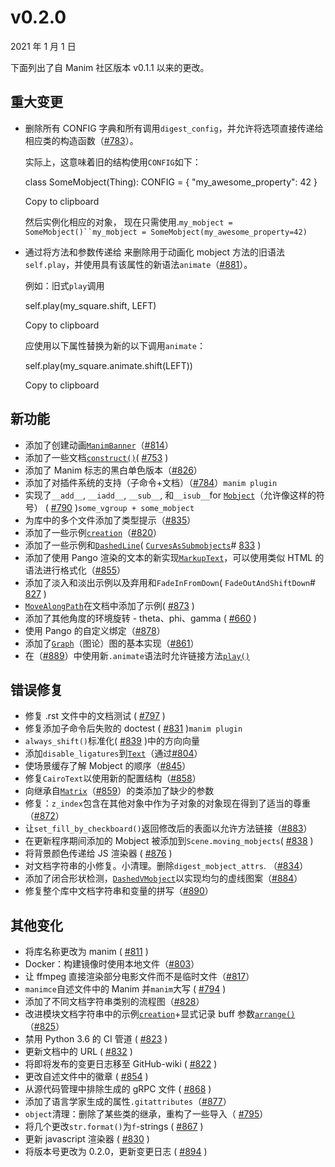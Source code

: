 # v0.2.0

2021 年 1 月 1 日

下面列出了自 Manim 社区版本 v0.1.1 以来的更改。

## 重大变更

- 删除所有 CONFIG 字典和所有调用`digest_config`，并允许将选项直接传递给相应类的构造函数（[#783](https://github.com/ManimCommunity/manim/pull/783)）。

  实际上，这意味着旧的结构使用`CONFIG`如下：

  class SomeMobject(Thing):
  CONFIG = {
  "my_awesome_property": 42
  }

  Copy to clipboard

  然后实例化相应的对象， 现在只需使用.` my_mobject = SomeMobject()``my_mobject = SomeMobject(my_awesome_property=42) `

- 通过将方法和参数传递给 来删除用于动画化 mobject 方法的旧语法`self.play`，并使用具有该属性的新语法`animate`（[#881](https://github.com/ManimCommunity/manim/pull/881)）。

  例如：旧式`play`调用

  self.play(my_square.shift, LEFT)

  Copy to clipboard

  应使用以下属性替换为新的以下调用`animate`：

  self.play(my_square.animate.shift(LEFT))

  Copy to clipboard

## 新功能

- 添加了创建动画[`ManimBanner`](../reference/manim.mobject.logo.ManimBanner.html#manim.mobject.logo.ManimBanner "manim.mobject.logo.ManimBanner")（[#814](https://github.com/ManimCommunity/manim/pull/814)）
- 添加了一些文档[`construct()`](../reference/manim.scene.scene.Scene.html#manim.scene.scene.Scene.construct "manim.scene.scene.Scene.construct")( [#753](https://github.com/ManimCommunity/manim/pull/753) )
- 添加了 Manim 标志的黑白单色版本（[#826](https://github.com/ManimCommunity/manim/pull/826)）
- 添加了对插件系统的支持（子命令+文档）（[#784](https://github.com/ManimCommunity/manim/pull/784)）`manim plugin`[](https://github.com/ManimCommunity/manim/pull/784)
- 实现了`__add__`, `__iadd__`, `__sub__`, 和`__isub__`for [`Mobject`](../reference/manim.mobject.mobject.Mobject.html#manim.mobject.mobject.Mobject "manim.mobject.mobject.Mobject")（允许像这样的符号） ( [#790](https://github.com/ManimCommunity/manim/pull/790) )`some_vgroup + some_mobject`[](https://github.com/ManimCommunity/manim/pull/790)
- 为库中的多个文件添加了类型提示（[#835](https://github.com/ManimCommunity/manim/pull/835)）
- 添加了一些示例[`creation`](../reference/manim.animation.creation.html#module-manim.animation.creation "动画创作")（[#820](https://github.com/ManimCommunity/manim/pull/820)）
- 添加了一些示例和[`DashedLine`](../reference/manim.mobject.geometry.line.DashedLine.html#manim.mobject.geometry.line.DashedLine "manim.mobject.geometry.line.DashedLine")( [`CurvesAsSubmobjects`](../reference/manim.mobject.types.vectorized_mobject.CurvesAsSubmobjects.html#manim.mobject.types.vectorized_mobject.CurvesAsSubmobjects "manim.mobject.types.vectorized_mobject.CurvesAsSubmobjects")\# [833](https://github.com/ManimCommunity/manim/pull/833) )
- 添加了使用 Pango 渲染的文本的新实现[`MarkupText`](../reference/manim.mobject.text.text_mobject.MarkupText.html#manim.mobject.text.text_mobject.MarkupText "manim.mobject.text.text_mobject.MarkupText")，可以使用类似 HTML 的语法进行格式化（[#855](https://github.com/ManimCommunity/manim/pull/855)）
- 添加了淡入和淡出示例以及弃用和`FadeInFromDown`( `FadeOutAndShiftDown`\# [827](https://github.com/ManimCommunity/manim/pull/827) )
- [`MoveAlongPath`](../reference/manim.animation.movement.MoveAlongPath.html#manim.animation.movement.MoveAlongPath "manim.animation.movement.MoveAlongPath")在文档中添加了示例( [#873](https://github.com/ManimCommunity/manim/pull/873) )
- 添加了其他角度的环境旋转 \- theta、phi、gamma ( [#660](https://github.com/ManimCommunity/manim/pull/660) )
- 使用 Pango 的自定义绑定（[#878](https://github.com/ManimCommunity/manim/pull/878)）
- 添加了[`Graph`](../reference/manim.mobject.graph.Graph.html#manim.mobject.graph.Graph "manim.mobject.graph.Graph")（图论）图的基本实现（[#861](https://github.com/ManimCommunity/manim/pull/861)）
- 在（[#889](https://github.com/ManimCommunity/manim/pull/889)）中使用新`.animate`语法时允许链接方法[`play()`](../reference/manim.scene.scene.Scene.html#manim.scene.scene.Scene.play "manim.场景.场景.场景.play")[](https://github.com/ManimCommunity/manim/pull/889)

## 错误修复

- 修复 .rst 文件中的文档测试 ( [#797](https://github.com/ManimCommunity/manim/pull/797) )
- 修复添加子命令后失败的 doctest ( [#831](https://github.com/ManimCommunity/manim/pull/831) )`manim plugin`[](https://github.com/ManimCommunity/manim/pull/831)
- `always_shift()`标准化( [#839](https://github.com/ManimCommunity/manim/pull/839) )中的方向向量
- 添加`disable_ligatures`到[`Text`](../reference/manim.mobject.text.text_mobject.Text.html#manim.mobject.text.text_mobject.Text "manim.mobject.text.text_mobject.Text")（通过[#804](https://github.com/ManimCommunity/manim/pull/804)）
- 使场景缓存了解 Mobject 的顺序（[#845](https://github.com/ManimCommunity/manim/pull/845)）
- 修复`CairoText`以使用新的配置结构（[#858](https://github.com/ManimCommunity/manim/pull/858)）
- 向继承自[`Matrix`](../reference/manim.mobject.matrix.Matrix.html#manim.mobject.matrix.Matrix "manim.mobject.matrix.Matrix")（[#859](https://github.com/ManimCommunity/manim/pull/859)）的类添加了缺少的参数
- 修复：`z_index`包含在其他对象中作为子对象的对象现在得到了适当的尊重（[#872](https://github.com/ManimCommunity/manim/pull/872)）
- 让`set_fill_by_checkboard()`返回修改后的表面以允许方法链接（[#883](https://github.com/ManimCommunity/manim/pull/883)）
- 在更新程序期间添加的 Mobject 被添加到`Scene.moving_mobjects`( [#838](https://github.com/ManimCommunity/manim/pull/838) )
- 将背景颜色传递给 JS 渲染器 ( [#876](https://github.com/ManimCommunity/manim/pull/876) )
- 对文档字符串的小修复。小清理。删除`digest_mobject_attrs`. （[#834](https://github.com/ManimCommunity/manim/pull/834)）
- 添加了闭合形状检测，[`DashedVMobject`](../reference/manim.mobject.types.vectorized_mobject.DashedVMobject.html#manim.mobject.types.vectorized_mobject.DashedVMobject "manim.mobject.types.vectorized_mobject.DashedVMobject")以实现均匀的虚线图案（[#884](https://github.com/ManimCommunity/manim/pull/884)）
- 修复整个库中文档字符串和变量的拼写（[#890](https://github.com/ManimCommunity/manim/pull/890)）

## 其他变化

- 将库名称更改为 manim ( [#811](https://github.com/ManimCommunity/manim/pull/811) )
- Docker：构建镜像时使用本地文件（[#803](https://github.com/ManimCommunity/manim/pull/803)）
- 让 ffmpeg 直接渲染部分电影文件而不是临时文件（[#817](https://github.com/ManimCommunity/manim/pull/817)）
- `manimce`自述文件中的 Manim 并`manim`大写 ( [#794](https://github.com/ManimCommunity/manim/pull/794) )
- 添加了不同文档字符串类别的流程图（[#828](https://github.com/ManimCommunity/manim/pull/828)）
- 改进模块文档字符串中的示例[`creation`](../reference/manim.animation.creation.html#module-manim.animation.creation "动画创作")+显式记录 buff 参数[`arrange()`](../reference/manim.mobject.mobject.Mobject.html#manim.mobject.mobject.Mobject.arrange "manim.mobject.mobject.Mobject.arrange")（[#825](https://github.com/ManimCommunity/manim/pull/825)）
- 禁用 Python 3.6 的 CI 管道 ( [#823](https://github.com/ManimCommunity/manim/pull/823) )
- 更新文档中的 URL ( [#832](https://github.com/ManimCommunity/manim/pull/832) )
- 将即将发布的变更日志移至 GitHub-wiki ( [#822](https://github.com/ManimCommunity/manim/pull/822) )
- 更改自述文件中的徽章 ( [#854](https://github.com/ManimCommunity/manim/pull/854) )
- 从源代码管理中排除生成的 gRPC 文件 ( [#868](https://github.com/ManimCommunity/manim/pull/868) )
- 添加了语言学家生成的属性`.gitattributes`（[#877](https://github.com/ManimCommunity/manim/pull/877)）
- `object`清理：删除了某些类的继承，重构了一些导入（ [#795](https://github.com/ManimCommunity/manim/pull/795)）
- 将几个更改`str.format()`为`f`-strings ( [#867](https://github.com/ManimCommunity/manim/pull/867) )
- 更新 javascript 渲染器 ( [#830](https://github.com/ManimCommunity/manim/pull/830) )
- 将版本号更改为 0.2.0，更新变更日志 ( [#894](https://github.com/ManimCommunity/manim/pull/894) )
